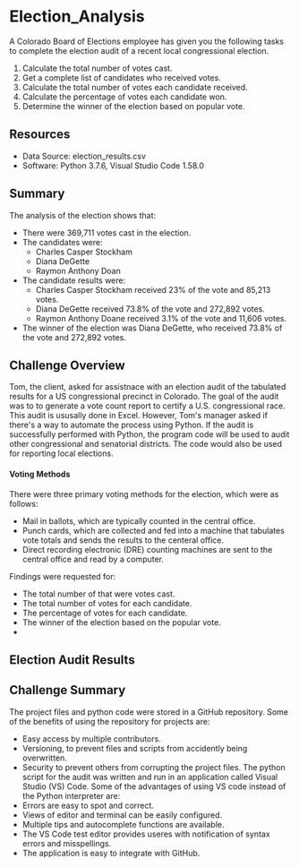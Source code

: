 # Election_Analysis
A Colorado Board of Elections employee has given you the following tasks to complete the election audit of a recent local congressional election.

1. Calculate the total number of votes cast.
2. Get a complete list of candidates who received votes.
3. Calculate the total number of votes each candidate received.
4. Calculate the percentage of votes each candidate won.
5. Determine the winner of the election based on popular vote.

## Resources
- Data Source: election_results.csv
- Software: Python 3.7.6, Visual Studio Code 1.58.0

## Summary
The analysis of the election shows that:
- There were 369,711 votes cast in the election.
- The candidates were:
  - Charles Casper Stockham
  - Diana DeGette
  - Raymon Anthony Doan
- The candidate results were:
   - Charles Casper Stockham received 23% of the vote and 85,213 votes.
   - Diana DeGette received 73.8% of the vote and 272,892 votes.
   - Raymon Anthony Doane received 3.1% of the vote and 11,606 votes.
- The winner of the election was Diana DeGette, who received 73.8% of the vote and 272,892 votes. 

## Challenge  Overview
Tom, the client, asked for assistnace with an election audit of the tabulated results for a US congressional precinct in Colorado. The goal of the audit was to to generate a vote count report to certify a U.S. congressional race. This audit is ususally done in Excel. However, Tom's manager asked if there's a way to automate the process using Python. If the audit is successfully performed with Python, the program code will be used to audit other congressional and senatorial districts. The code would also be used for reporting local elections. 

#### Voting Methods
There were three primary voting methods for the election, which were as follows:
- Mail in ballots, which are typically counted in the central office.
- Punch cards, which are collected and fed into a machine that tabulates vote totals and     sends the results to the centeral office.
- Direct recording electronic (DRE) counting machines are sent to the central office and     read by a computer.

Findings were requested for:
- The total number of that were votes cast.
- The total number of votes for each candidate.
- The percentage of votes for each candidate.
- The winner of the election based on the popular vote.
- 

## Election Audit Results

## Challenge Summary
The project files and python code were stored in a GitHub repository. Some of the benefits of using the repository for projects are:
- Easy access by multiple contributors.
- Versioning, to prevent files and scripts from accidently being overwritten. 
- Security to prevent others from corrupting the project files. 
The python script for the audit was written and run in an application called Visual Studio (VS) Code. 
Some of the advantages of using VS code instead of the Python interpreter are:
- Errors are easy to spot and correct.
- Views of editor and terminal can be easily configured.
- Multiple tips and autocomplete functions are available.
- The VS Code test editor provides useres with notification of syntax errors and misspellings.
- The application is easy to integrate with GitHub.
